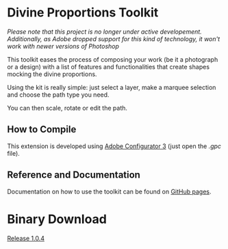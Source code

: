 # Divine Proportions Toolkit

_Please note that this project is no longer under active developement. Additionally, as Adobe dropped support for this kind of technology, it won't work with newer versions of Photoshop_

This toolkit eases the process of composing your work (be it a photograph or a design) with a list of features and functionalities that create shapes mocking the divine proportions.

Using the kit is really simple: just select a layer, make a marquee selection and choose the path type you need.

You can then scale, rotate or edit the path.

## How to Compile

This extension is developed using [Adobe Configurator 3](http://labs.adobe.com/downloads/configurator.html) (just open the _.gpc_ file).

## Reference and Documentation

Documentation on how to use the toolkit can be found on [GitHub pages](http://marcosecchi.github.io/divine-proportions-toolkit-for-photoshop/).

# Binary Download

[Release 1.0.4](http://marcosecchi.github.io/divine_proportions_toolkit/assets/divine_proportions_toolkit_1_0_4.zip)

